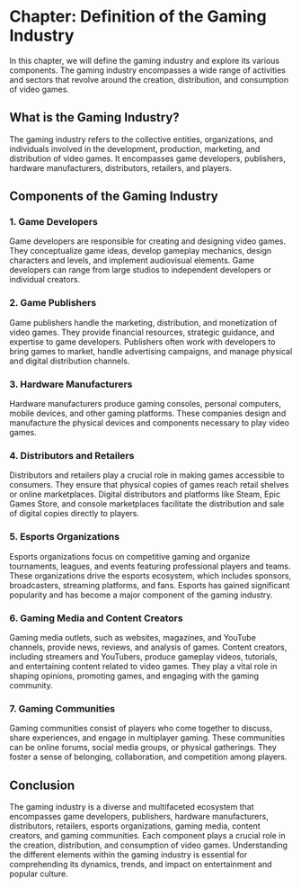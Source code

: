 Chapter: Definition of the Gaming Industry
==========================================

In this chapter, we will define the gaming industry and explore its various components. The gaming industry encompasses a wide range of activities and sectors that revolve around the creation, distribution, and consumption of video games.

What is the Gaming Industry?
----------------------------

The gaming industry refers to the collective entities, organizations, and individuals involved in the development, production, marketing, and distribution of video games. It encompasses game developers, publishers, hardware manufacturers, distributors, retailers, and players.

Components of the Gaming Industry
---------------------------------

### 1. Game Developers

Game developers are responsible for creating and designing video games. They conceptualize game ideas, develop gameplay mechanics, design characters and levels, and implement audiovisual elements. Game developers can range from large studios to independent developers or individual creators.

### 2. Game Publishers

Game publishers handle the marketing, distribution, and monetization of video games. They provide financial resources, strategic guidance, and expertise to game developers. Publishers often work with developers to bring games to market, handle advertising campaigns, and manage physical and digital distribution channels.

### 3. Hardware Manufacturers

Hardware manufacturers produce gaming consoles, personal computers, mobile devices, and other gaming platforms. These companies design and manufacture the physical devices and components necessary to play video games.

### 4. Distributors and Retailers

Distributors and retailers play a crucial role in making games accessible to consumers. They ensure that physical copies of games reach retail shelves or online marketplaces. Digital distributors and platforms like Steam, Epic Games Store, and console marketplaces facilitate the distribution and sale of digital copies directly to players.

### 5. Esports Organizations

Esports organizations focus on competitive gaming and organize tournaments, leagues, and events featuring professional players and teams. These organizations drive the esports ecosystem, which includes sponsors, broadcasters, streaming platforms, and fans. Esports has gained significant popularity and has become a major component of the gaming industry.

### 6. Gaming Media and Content Creators

Gaming media outlets, such as websites, magazines, and YouTube channels, provide news, reviews, and analysis of games. Content creators, including streamers and YouTubers, produce gameplay videos, tutorials, and entertaining content related to video games. They play a vital role in shaping opinions, promoting games, and engaging with the gaming community.

### 7. Gaming Communities

Gaming communities consist of players who come together to discuss, share experiences, and engage in multiplayer gaming. These communities can be online forums, social media groups, or physical gatherings. They foster a sense of belonging, collaboration, and competition among players.

Conclusion
----------

The gaming industry is a diverse and multifaceted ecosystem that encompasses game developers, publishers, hardware manufacturers, distributors, retailers, esports organizations, gaming media, content creators, and gaming communities. Each component plays a crucial role in the creation, distribution, and consumption of video games. Understanding the different elements within the gaming industry is essential for comprehending its dynamics, trends, and impact on entertainment and popular culture.
